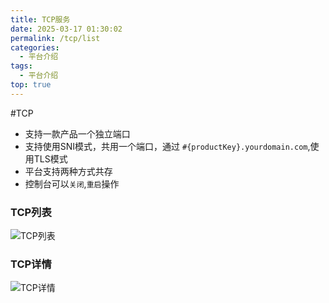 ```yaml
---
title: TCP服务
date: 2025-03-17 01:30:02
permalink: /tcp/list
categories:
  - 平台介绍
tags:
  - 平台介绍
top: true
---
```


#TCP

- 支持一款产品一个独立端口
- 支持使用SNI模式，共用一个端口，通过 `#{productKey}.yourdomain.com`,使用TLS模式
- 平台支持两种方式共存
- 控制台可以`关闭`,`重启`操作

### TCP列表

![TCP列表](/iot/network/tcp/list.png "TCP列表")

### TCP详情

![TCP详情](/iot/network/tcp/detail.png "TCP详情")
